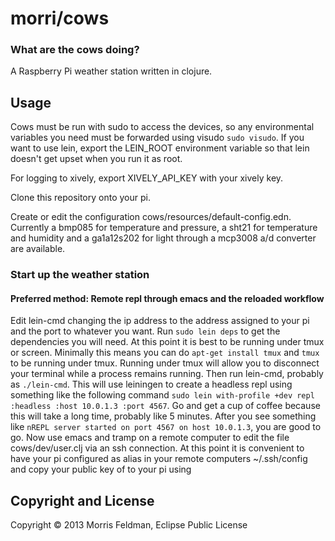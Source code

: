 # morri/cows
### What are the cows doing?
A Raspberry Pi weather station written in clojure.

## Usage

Cows must be run with sudo to access the devices, so any environmental
variables you need must be forwarded using visudo `sudo visudo`.  If
you want to use lein, export the LEIN_ROOT environment variable so
that lein doesn't get upset when you run it as root.

For logging to xively, export XIVELY_API_KEY with your xively key.

Clone this repository onto your pi.

Create or edit the configuration cows/resources/default-config.edn.
Currently a bmp085 for temperature and pressure, a sht21 for
temperature and humidity and a ga1a12s202 for light through a mcp3008
a/d converter are available.

### Start up the weather station
#### Preferred method: Remote repl through emacs and the reloaded workflow

Edit lein-cmd changing the ip address to the address assigned to your
pi and the port to whatever you want.  Run `sudo lein deps` to get the
dependencies you will need.  At this point it is best to be running
under tmux or screen. Minimally this means you can do `apt-get install
tmux` and `tmux` to be running under tmux.  Running under tmux will
allow you to disconnect your terminal while a process remains running.
Then run lein-cmd, probably as `./lein-cmd`.  This will use leiningen
to create a headless repl using something like the following command
`sudo lein with-profile +dev repl :headless :host 10.0.1.3 :port
4567`.  Go and get a cup of coffee because this will take a long time,
probably like 5 minutes.  After you see something like `nREPL server
started on port 4567 on host 10.0.1.3`, you are good to go.  Now use
emacs and tramp on a remote computer to edit the file
cows/dev/user.clj via an ssh connection.  At this point it is
convenient to have your pi configured as alias in your remote
computers ~/.ssh/config and copy your public key of to your pi using


## Copyright and License

Copyright © 2013 Morris Feldman, Eclipse Public License
